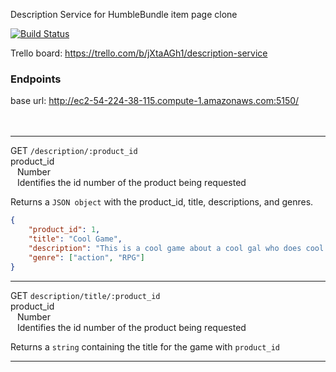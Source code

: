 Description Service for HumbleBundle item page clone

[![Build Status](https://travis-ci.org/KichiUeda/Rane-app-description-service.svg?branch=master)](https://travis-ci.org/KichiUeda/Rane-app-description-service)

Trello board: https://trello.com/b/jXtaAGh1/description-service

### Endpoints

base url: http://ec2-54-224-38-115.compute-1.amazonaws.com:5150/
<br>
<br>
<br>

---

GET `/description/:product_id`\
product_id\
&ensp; Number\
&ensp; Identifies the id number of the product being requested

Returns a `JSON object` with the product_id, title, descriptions, and genres.

```JSON
{
    "product_id": 1,
    "title": "Cool Game",
    "description": "This is a cool game about a cool gal who does cool stuff",
    "genre": ["action", "RPG"]
}
```

---

GET `description/title/:product_id`\
product_id\
&ensp; Number\
&ensp; Identifies the id number of the product being requested

Returns a `string` containing the title for the game with `product_id`

---
